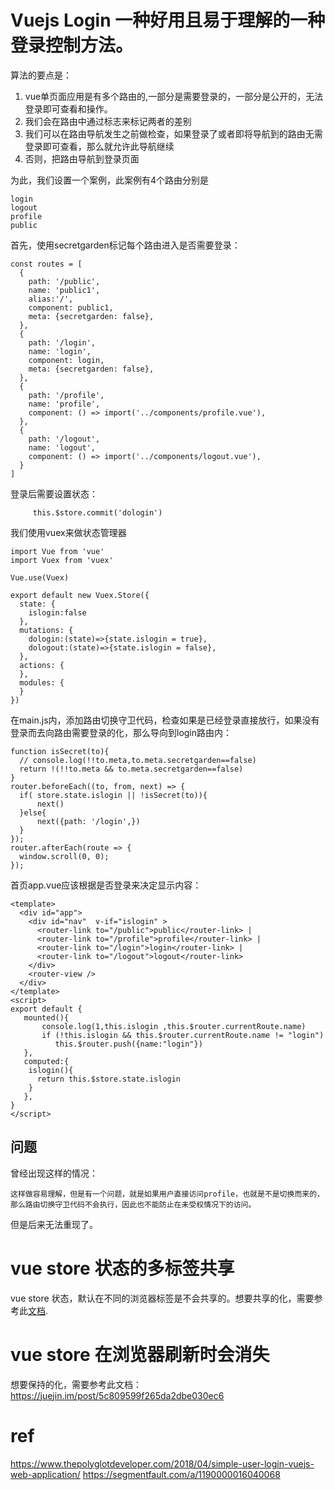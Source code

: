 
# Vuejs Login 一种好用且易于理解的一种登录控制方法。

算法的要点是：

1. vue单页面应用是有多个路由的,一部分是需要登录的，一部分是公开的，无法登录即可查看和操作。
2. 我们会在路由中通过标志来标记两者的差别
3. 我们可以在路由导航发生之前做检查，如果登录了或者即将导航到的路由无需登录即可查看，那么就允许此导航继续
4. 否则，把路由导航到登录页面

为此，我们设置一个案例，此案例有4个路由分别是

	login
	logout
	profile
	public

首先，使用secretgarden标记每个路由进入是否需要登录：

	const routes = [
	  {
	    path: '/public',
	    name: 'public1',
	    alias:'/',
	    component: public1,
	    meta: {secretgarden: false},
	  },
	  {
	    path: '/login',
	    name: 'login',
	    component: login,
	    meta: {secretgarden: false},
	  },  
	  {
	    path: '/profile',
	    name: 'profile',
	    component: () => import('../components/profile.vue'),	    
	  },  
	  {
	    path: '/logout',
	    name: 'logout',
	    component: () => import('../components/logout.vue'),	    
	  }
	]


登录后需要设置状态：

         this.$store.commit('dologin')

我们使用vuex来做状态管理器


	import Vue from 'vue'
	import Vuex from 'vuex'

	Vue.use(Vuex)

	export default new Vuex.Store({
	  state: {
	  	islogin:false
	  },
	  mutations: {
	  	dologin:(state)=>{state.islogin = true},
	  	dologout:(state)=>{state.islogin = false},
	  },
	  actions: {
	  },
	  modules: {
	  }
	})

在main.js内，添加路由切换守卫代码，检查如果是已经登录直接放行，如果没有登录而去向路由需要登录的化，那么导向到login路由内：

	function isSecret(to){
	  // console.log(!!to.meta,to.meta.secretgarden==false)
	  return !(!!to.meta && to.meta.secretgarden==false)
	}
	router.beforeEach((to, from, next) => {
	  if( store.state.islogin || !isSecret(to)){      
	      next()      
	  }else{        
	      next({path: '/login',})  
	  }
	});
	router.afterEach(route => {
	  window.scroll(0, 0);
	});


首页app.vue应该根据是否登录来决定显示内容：

	<template>
	  <div id="app">
	    <div id="nav"  v-if="islogin" >
	      <router-link to="/public">public</router-link> |
	      <router-link to="/profile">profile</router-link> |
	      <router-link to="/login">login</router-link> |
	      <router-link to="/logout">logout</router-link>
	    </div>
	    <router-view />
	  </div>
	</template>
	<script>
	export default {
	   mounted(){
	   	   console.log(1,this.islogin ,this.$router.currentRoute.name)
	       if (!this.islogin && this.$router.currentRoute.name != "login")
	          this.$router.push({name:"login"})
	   },
	   computed:{
	    islogin(){
	      return this.$store.state.islogin
	    }
	   },
	}
	</script>



## 问题

曾经出现这样的情况：

	这样做容易理解，但是有一个问题，就是如果用户直接访问profile，也就是不是切换而来的，那么路由切换守卫代码不会执行，因此也不能防止在未受权情况下的访问。

但是后来无法重现了。

# vue store 状态的多标签共享

vue store 状态，默认在不同的浏览器标签是不会共享的。想要共享的化，需要参考此[文档](https://stackoverflow.com/questions/53563268/vuex-how-to-persist-store-updates-across-different-tabs).

# vue store 在浏览器刷新时会消失

想要保持的化，需要参考此文档： https://juejin.im/post/5c809599f265da2dbe030ec6

# ref 

https://www.thepolyglotdeveloper.com/2018/04/simple-user-login-vuejs-web-application/
https://segmentfault.com/a/1190000016040068